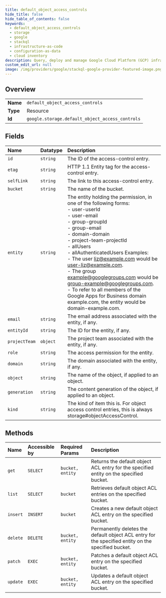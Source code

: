 ```yaml
---
title: default_object_access_controls
hide_title: false
hide_table_of_contents: false
keywords:
  - default_object_access_controls
  - storage
  - google    
  - stackql
  - infrastructure-as-code
  - configuration-as-data
  - cloud inventory
description: Query, deploy and manage Google Cloud Platform (GCP) infrastructure and resources using SQL
custom_edit_url: null
image: /img/providers/google/stackql-google-provider-featured-image.png
---
```

  
    

## Overview
<table><tbody>
<tr><td><b>Name</b></td><td><code>default_object_access_controls</code></td></tr>
<tr><td><b>Type</b></td><td>Resource</td></tr>
<tr><td><b>Id</b></td><td><code>google.storage.default_object_access_controls</code></td></tr>
</tbody></table>

## Fields
| Name | Datatype | Description |
|:-----|:---------|:------------|
| `id` | `string` | The ID of the access-control entry. |
| `etag` | `string` | HTTP 1.1 Entity tag for the access-control entry. |
| `selfLink` | `string` | The link to this access-control entry. |
| `bucket` | `string` | The name of the bucket. |
| `entity` | `string` | The entity holding the permission, in one of the following forms: <br />- user-userId <br />- user-email <br />- group-groupId <br />- group-email <br />- domain-domain <br />- project-team-projectId <br />- allUsers <br />- allAuthenticatedUsers Examples: <br />- The user liz@example.com would be user-liz@example.com. <br />- The group example@googlegroups.com would be group-example@googlegroups.com. <br />- To refer to all members of the Google Apps for Business domain example.com, the entity would be domain-example.com. |
| `email` | `string` | The email address associated with the entity, if any. |
| `entityId` | `string` | The ID for the entity, if any. |
| `projectTeam` | `object` | The project team associated with the entity, if any. |
| `role` | `string` | The access permission for the entity. |
| `domain` | `string` | The domain associated with the entity, if any. |
| `object` | `string` | The name of the object, if applied to an object. |
| `generation` | `string` | The content generation of the object, if applied to an object. |
| `kind` | `string` | The kind of item this is. For object access control entries, this is always storage#objectAccessControl. |
## Methods
| Name | Accessible by | Required Params | Description |
|:-----|:--------------|:----------------|:------------|
| `get` | `SELECT` | `bucket, entity` | Returns the default object ACL entry for the specified entity on the specified bucket. |
| `list` | `SELECT` | `bucket` | Retrieves default object ACL entries on the specified bucket. |
| `insert` | `INSERT` | `bucket` | Creates a new default object ACL entry on the specified bucket. |
| `delete` | `DELETE` | `bucket, entity` | Permanently deletes the default object ACL entry for the specified entity on the specified bucket. |
| `patch` | `EXEC` | `bucket, entity` | Patches a default object ACL entry on the specified bucket. |
| `update` | `EXEC` | `bucket, entity` | Updates a default object ACL entry on the specified bucket. |

